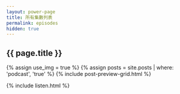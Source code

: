 ```yaml
---
layout: power-page
title: 所有集數列表
permalink: episodes
hidden: true
---
```


<h2>{{ page.title }}</h2>

{% assign use_img = true %}
{% assign posts = site.posts | where: 'podcast', 'true' %}
{% include post-preview-grid.html %}

{% include listen.html %}
